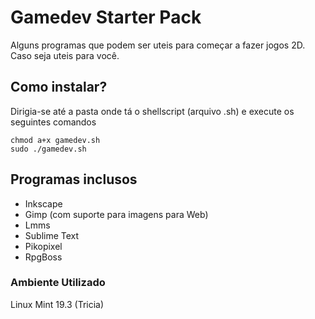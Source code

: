 # Gamedev Starter Pack   
Alguns programas que podem ser uteis para começar a fazer jogos 2D.   
Caso seja uteis para você.   

## Como instalar?
Dirigia-se até a pasta onde tá o shellscript (arquivo .sh) e execute os seguintes comandos
```
chmod a+x gamedev.sh   
sudo ./gamedev.sh   

```

## Programas inclusos
* Inkscape
* Gimp (com suporte para imagens para Web)
* Lmms
* Sublime Text
* Pikopixel
* RpgBoss

### Ambiente Utilizado
Linux Mint 19.3 (Tricia)
